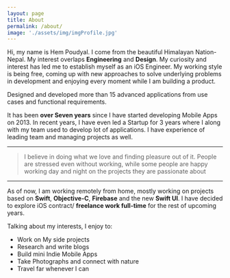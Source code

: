 ```yaml
---
layout: page
title: About
permalink: /about/
image: './assets/img/imgProfile.jpg'
---
```


Hi, my name is Hem Poudyal. I come from the beautiful Himalayan Nation- Nepal. My interest overlaps **Engineering** and **Design**. My curiosity and interest has led me to establish myself as an iOS Engineer. My working style is being free, coming up with new approaches to solve underlying problems in development and enjoying every moment while I am building a product.

Designed and developed more than 15 advanced applications from use cases and functional requirements.

It has been **over Seven years** since I have started developing Mobile Apps on 2013. In recent years, I have even led a Startup for 3 years where I along with my team used to develop lot of applications. I have experience of leading team and managing projects as well.

***

> I believe in doing what we love and finding pleasure out of it. People are stressed even without working, while some people are happy working day and night on the projects they are passionate about

***

As of now, I am working remotely from home, mostly working on projects based on **Swift**, **Objective-C**, **Firebase** and the new **Swift UI**. I have decided to explore iOS contract/ **freelance work full-time** for the rest of upcoming years.


Talking about my interests, I enjoy to:

* Work on My side projects
* Research and write blogs
* Build mini Indie Mobile Apps
* Take Photographs and connect with nature 
* Travel far whenever I can
